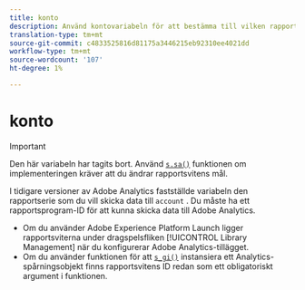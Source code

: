 ```yaml
---
title: konto
description: Använd kontovariabeln för att bestämma till vilken rapportsserie data ska skickas.
translation-type: tm+mt
source-git-commit: c4833525816d81175a3446215eb92310ee4021dd
workflow-type: tm+mt
source-wordcount: '107'
ht-degree: 1%

---
```



# konto

>[!IMPORTANT]
>
>Den här variabeln har tagits bort. Använd [`s.sa()`](../functions/sa-method.md) funktionen om implementeringen kräver att du ändrar rapportsvitens mål.

I tidigare versioner av Adobe Analytics fastställde variabeln den rapportserie som du vill skicka data till `account` . Du måste ha ett rapportsprogram-ID för att kunna skicka data till Adobe Analytics.

* Om du använder Adobe Experience Platform Launch ligger rapportsviterna under dragspelsfliken [!UICONTROL Library Management] när du konfigurerar Adobe Analytics-tillägget.
* Om du använder funktionen för att [`s_gi()`](../functions/s-gi.md) instansiera ett Analytics-spårningsobjekt finns rapportsvitens ID redan som ett obligatoriskt argument i funktionen.
